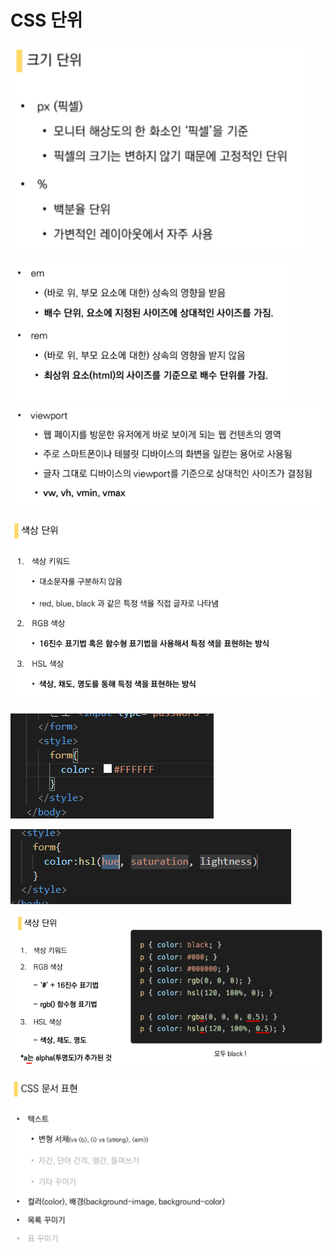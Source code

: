 # CSS 단위

![image-20210802143056127](photo/image-20210802143056127.png)

<img src="photo/image-20210802143107890.png" alt="image-20210802143107890" style="zoom:80%;" />

<img src="photo/image-20210802143121653.png" alt="image-20210802143121653" style="zoom: 80%;" />

![image-20210802164728700](photo/image-20210802164728700.png)

![image-20210802164738524](photo/image-20210802164738524.png)

![image-20210802164902848](photo/image-20210802164902848.png)

![image-20210802164933894](photo/image-20210802164933894.png)

![image-20210802164948778](photo/image-20210802164948778.png)